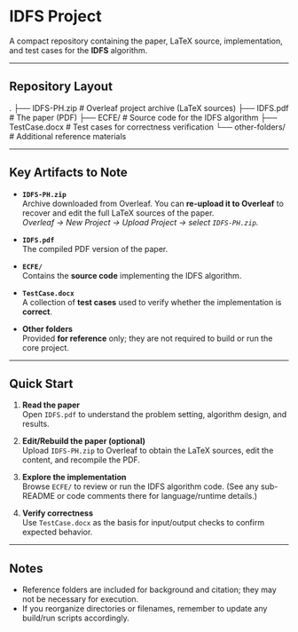 # IDFS Project

A compact repository containing the paper, LaTeX source, implementation, and test cases for the **IDFS** algorithm.

---

## Repository Layout

.
├── IDFS-PH.zip # Overleaf project archive (LaTeX sources)
├── IDFS.pdf # The paper (PDF)
├── ECFE/ # Source code for the IDFS algorithm
├── TestCase.docx # Test cases for correctness verification
└── other-folders/ # Additional reference materials


---

## Key Artifacts to Note

- **`IDFS-PH.zip`**  
  Archive downloaded from Overleaf. You can **re-upload it to Overleaf** to recover and edit the full LaTeX sources of the paper.  
  _Overleaf → New Project → Upload Project → select `IDFS-PH.zip`._

- **`IDFS.pdf`**  
  The compiled PDF version of the paper.

- **`ECFE/`**  
  Contains the **source code** implementing the IDFS algorithm.

- **`TestCase.docx`**  
  A collection of **test cases** used to verify whether the implementation is **correct**.

- **Other folders**  
  Provided **for reference** only; they are not required to build or run the core project.

---

## Quick Start

1. **Read the paper**  
   Open `IDFS.pdf` to understand the problem setting, algorithm design, and results.

2. **Edit/Rebuild the paper (optional)**  
   Upload `IDFS-PH.zip` to Overleaf to obtain the LaTeX sources, edit the content, and recompile the PDF.

3. **Explore the implementation**  
   Browse `ECFE/` to review or run the IDFS algorithm code. (See any sub-README or code comments there for language/runtime details.)

4. **Verify correctness**  
   Use `TestCase.docx` as the basis for input/output checks to confirm expected behavior.

---

## Notes

- Reference folders are included for background and citation; they may not be necessary for execution.
- If you reorganize directories or filenames, remember to update any build/run scripts accordingly.
